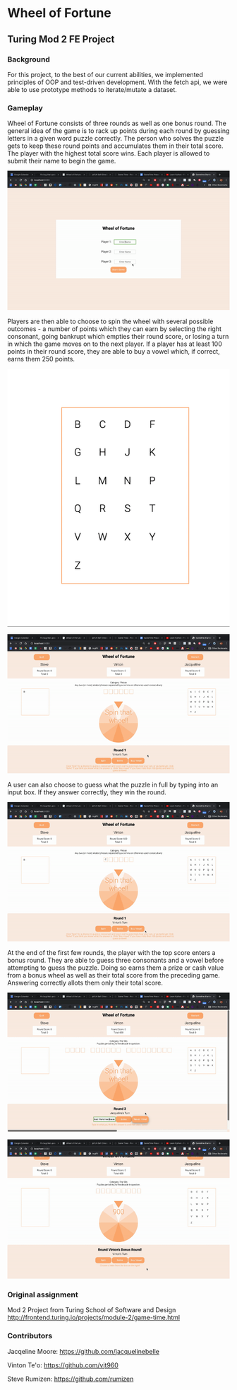 # Wheel of Fortune 
## Turing Mod 2 FE Project

### Background
For this project, to the best of our current abilities, we implemented principles of OOP and test-driven development. With the fetch api, we were able to use prototype methods to iterate/mutate a dataset. 


### Gameplay 
Wheel of Fortune consists of three rounds as well as one bonus round. The general idea of the game is to rack up points during each round by guessing letters in a given word puzzle correctly. The person who solves the puzzle gets to keep these round points and accumulates them in their total score. The player with the highest total score wins. Each player is allowed to submit their name to begin the game.

![a gif of users enter their names into three inputs before clicking a button that says 'start game' revealing the game board](/src/images/wheel-start.gif "Users submit names")

Players are then able to choose to spin the wheel with several possible outcomes - a number of points which they can earn by selecting the right consonant, going bankrupt which empties their round score, or losing a turn in which the game moves on to the next player. If a player has at least 100 points in their round score, they are able to buy a vowel which, if correct, earns them 250 points. 

![A gif of a user hovering their mouse over a box full of black letters. As the mouse hovers over each letter, the letter temporarily turns orange and increases in size.](/src/images/wheel-letter-animations.gif)

![A user clicks on a correct letter which is entered into the corresponding blank spaces which represent letters of the puzzle.](/src/images/wheel-correct-letter.gif "User guesses correct letter")

A user can also choose to guess what the puzzle in full by typing into an input box. If they answer correctly, they win the round.

![A user enters the answer to a puzzle correctly.](/src/images/wheel-solve.gif "User solves puzzle")

At the end of the first few rounds, the player with the top score enters a bonus round. They are able to guess three consonants and a vowel before attempting to guess the puzzle. Doing so earns them a prize or cash value from a bonus wheel as well as their total score from the preceding game. Answering correctly allots them only their total score.

![A user plays a bonus round.](/src/images/wheel-bonus-round.gif)

![A user wins the game.](/src/images/wheel-end-game.gif "User wins game")

### Original assignment
Mod 2 Project from Turing School of Software and Design
http://frontend.turing.io/projects/module-2/game-time.html

### Contributors
Jacqeline Moore: https://github.com/jacquelinebelle

Vinton Te'o: https://github.com/vjt960

Steve Rumizen: https://github.com/rumizen

